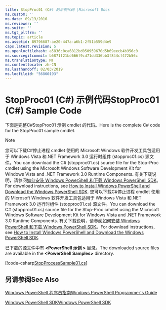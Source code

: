 ```yaml
---
title: StopProc01 (C#) 的示例代码 |Microsoft Docs
ms.custom: ''
ms.date: 09/13/2016
ms.reviewer: ''
ms.suite: ''
ms.tgt_pltfrm: ''
ms.topic: article
ms.assetid: 89796687-ae20-447a-a6b1-2f51b559d4e9
caps.latest.revision: 5
ms.openlocfilehash: a5836c0ca6812bd050959670d5b69eecb4b956c0
ms.sourcegitcommit: b6871f21bd666f9cd71dd336bb3f844cf472b56c
ms.translationtype: MT
ms.contentlocale: zh-CN
ms.lasthandoff: 02/03/2019
ms.locfileid: "56860193"
---
```

# <a name="stopproc01-c-sample-code"></a><span data-ttu-id="c46d9-102">StopProc01 (C#) 示例代码</span><span class="sxs-lookup"><span data-stu-id="c46d9-102">StopProc01 (C#) Sample Code</span></span>

<span data-ttu-id="c46d9-103">下面是完整C#StopProc01 示例 cmdlet 的代码。</span><span class="sxs-lookup"><span data-stu-id="c46d9-103">Here is the complete C# code for the StopProc01 sample cmdlet.</span></span>

> [!NOTE]
> <span data-ttu-id="c46d9-104">您可以下载C#停止进程 cmdlet 使用的 Microsoft Windows 软件开发工具包适用于 Windows Vista 和.NET Framework 3.0 运行时组件 (stopproc01.cs) 源文件。</span><span class="sxs-lookup"><span data-stu-id="c46d9-104">You can download the C# (stopproc01.cs) source file for the Stop-Proc cmdlet using the Microsoft Windows Software Development Kit for Windows Vista and .NET Framework 3.0 Runtime Components.</span></span> <span data-ttu-id="c46d9-105">有关下载说明，请参阅[如何安装 Windows PowerShell 和下载 Windows PowerShell SDK](/powershell/developer/installing-the-windows-powershell-sdk)。</span><span class="sxs-lookup"><span data-stu-id="c46d9-105">For download instructions, see [How to Install Windows PowerShell and Download the Windows PowerShell SDK](/powershell/developer/installing-the-windows-powershell-sdk).</span></span>
> <span data-ttu-id="c46d9-106">您可以下载C#停止进程 cmdlet 使用的 Microsoft Windows 软件开发工具包适用于 Windows Vista 和.NET Framework 3.0 运行时组件 (stopproc01.cs) 源文件。</span><span class="sxs-lookup"><span data-stu-id="c46d9-106">You can download the C# (stopproc01.cs) source file for the Stop-Proc cmdlet using the Microsoft Windows Software Development Kit for Windows Vista and .NET Framework 3.0 Runtime Components.</span></span> <span data-ttu-id="c46d9-107">有关下载说明，请参阅[如何安装 Windows PowerShell 和下载 Windows PowerShell SDK](/powershell/developer/installing-the-windows-powershell-sdk)。</span><span class="sxs-lookup"><span data-stu-id="c46d9-107">For download instructions, see [How to Install Windows PowerShell and Download the Windows PowerShell SDK](/powershell/developer/installing-the-windows-powershell-sdk).</span></span>
>
> <span data-ttu-id="c46d9-108">已下载的源文件中有 **\<PowerShell 示例 >** 目录。</span><span class="sxs-lookup"><span data-stu-id="c46d9-108">The downloaded source files are available in the **\<PowerShell Samples>** directory.</span></span>

[!code-csharp[StopProcessSample01.cs](../../powershell-sdk-samples/SDK-2.0/csharp/StopProcessSample01/StopProcessSample01.cs#L11-L212 "StopProcessSample01.cs")]

## <a name="see-also"></a><span data-ttu-id="c46d9-109">另请参阅</span><span class="sxs-lookup"><span data-stu-id="c46d9-109">See Also</span></span>

[<span data-ttu-id="c46d9-110">Windows PowerShell 程序员指南</span><span class="sxs-lookup"><span data-stu-id="c46d9-110">Windows PowerShell Programmer's Guide</span></span>](./windows-powershell-programmer-s-guide.md)

[<span data-ttu-id="c46d9-111">Windows PowerShell SDK</span><span class="sxs-lookup"><span data-stu-id="c46d9-111">Windows PowerShell SDK</span></span>](../windows-powershell-reference.md)